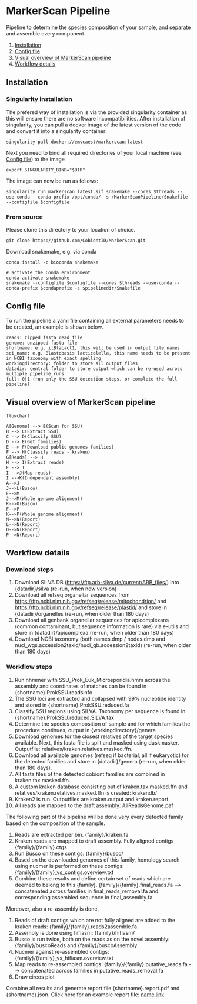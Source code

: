 # MarkerScan Pipeline
Pipeline to determine the species composition of your sample, and separate and assemble every component.

1. [Installation](#installation)
2. [Config file](#config-file)
3. [Visual overview of MarkerScan pipeline](#visual-overview-of-markerscan-pipeline)
4. [Workflow details](#workflow-details)

## Installation

### Singularity installation

The prefered way of installation is via the provided singularity container as this will ensure there are no software incompatibilities. 
After installation of singularity, you can pull a docker image of the latest version of the code and convert it into a singularity container:

```
singularity pull docker://emvcaest/markerscan:latest
```

Next you need to bind all required directories of your local machine (see [Config file](#config-file)) to the image

```
export SINGULARITY_BIND="$DIR"
```

The image can now be run as follows:

```
singularity run markerscan_latest.sif snakemake --cores $threads --use-conda --conda-prefix /opt/conda/ -s /MarkerScanPipeline/Snakefile --configfile $configfile
```

### From source

Please clone this directory to your location of choice.

```
git clone https://github.com/CobiontID/MarkerScan.git
```
Download snakemake, e.g. via conda
```
conda install -c bioconda snakemake
```

```
# activate the Conda environment
conda activate snakemake
snakemake --configfile $configfile --cores $threads --use-conda --conda-prefix $condaprefix -s $pipelinedir/Snakefile
```


## Config file

To run the pipeline a yaml file containing all external parameters needs to be created, an example is shown below.

```
reads: zipped fasta read file
genome: unzipped fasta file
shortname: e.g. ilBlaLact1, this will be used in output file names
sci_name: e.g. Blastobasis lacticolella, this name needs to be present in NCBI taxonomy with exact spelling 
workingdirectory: folder to store all output files
datadir: central folder to store output which can be re-used across multiple pipeline runs
full: 0|1 (run only the SSU detection steps, or complete the full pipeline)
```

## Visual overview of MarkerScan pipeline

```mermaid
flowchart

A[Genome] --> B(Scan for SSU)
B --> C(Extract SSU)
C --> D(Classify SSU)
D --> E(Get families)
E --> F(Download public genomes families)
F --> H(Classify reads - kraken)
G[Reads] --> H
H --> I(Extract reads)
E --> I
I -->J(Map reads)
I -->K(Independent assembly)
A-->J
J-->L(Busco)
F-->M
J-->M(Whole genome alignment)
K-->O(Busco)
F-->P
K-->P(Whole genome alignment)
M-->N(Report)
L-->N(Report)
O-->N(Report)
P-->N(Report)
```

## Workflow details

### Download steps
1. Download SILVA DB (https://ftp.arb-silva.de/current/ARB_files/) into {datadir}/silva (re-run, when new version)
2. Download all refseq organellar sequences from https://ftp.ncbi.nlm.nih.gov/refseq/release/mitochondrion/ and https://ftp.ncbi.nlm.nih.gov/refseq/release/plastid/ and store in {datadir}/organelles (re-run, when older than 180 days)
3. Download all genbank organellar sequences for apicomplexans (common contaminant, but sequence information is rare) via e-utils and store in {datadir}/apicomplexa (re-run, when older than 180 days)
4. Download NCBI taxonomy (both names.dmp / nodes.dmp and nucl_wgs.accession2taxid/nucl_gb.accession2taxid) (re-run, when older than 180 days)

### Workflow steps
1. Run nhmmer with SSU_Prok_Euk_Microsporidia.hmm across the assembly and coordinates of matches can be found in {shortname}.ProkSSU.readsinfo
2. The SSU loci are extracted and collapsed with 99% nucleotide identity and stored in {shortname}.ProkSSU.reduced.fa
3. Classify SSU regions using SILVA. Taxonomy per sequence is found in {shortname}.ProkSSU.reduced.SILVA.tax
4. Determine the species composition of sample and for which families the procedure continues, output in {workingdirectory}/genera
5. Download genomes for the closest relatives of the target species available. Next, this fasta file is split and masked using duskmasker. Outputfile: relatives/kraken.relatives.masked.ffn.
6. Download all available genomes (refseq if bacterial, all if eukaryotic) for the detected families and store in {datadir}/genera (re-run, when older than 180 days).
7. All fasta files of the detected cobiont families are combined in kraken.tax.masked.ffn.
8. A custom kraken database consisting out of kraken.tax.masked.ffn and relatives/kraken.relatives.masked.ffn is created: krakendb/
9. Kraken2 is run. Outputfiles are kraken.output and kraken.report
10. All reads are mapped to the draft assembly: AllReadsGenome.paf


The following part of the pipeline will be done very every detected family based on the composition of the sample.

1. Reads are extracted per bin. {family}/kraken.fa
2. Kraken reads are mapped to draft assembly. Fully aligned contigs {family}/{family}.ctgs
3. Run Busco on these contigs: {family}/busco/
4. Based on the downloaded genomes of this family, homology search using nucmer is performed on these contigs:{family}/{family}\_vs_contigs.overview.txt
5. Combine these results and define certain set of reads which are deemed to belong to this {family}. {family}/{family}.final_reads.fa --> concatenated across families in final_reads_removal.fa and corresponding assembled sequence in final_assembly.fa.

Moreover, also a re-assembly is done.
1. Reads of draft contigs which are not fully aligned are added to the kraken reads: {family}/{family}.reads2assemble.fa
2. Assembly is done using hifiasm: {family}/hifiasm/
3. Busco is run twice, both on the reads as on the novel assembly: {family}/buscoReads and {family}/buscoAssembly
4. Nucmer against re-assembled contigs: {family}/{family}\_vs_hifiasm.overview.txt
5. Map reads to re-assembled contigs: {family}/{family}.putative_reads.fa --> concatenated across families in putative_reads_removal.fa
7. Draw circos plot


Combine all results and generate report file {shortname}.report.pdf and {shortname}.json.
Click here for an example report file: [name link](link)
